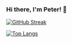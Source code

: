### Hi there, I'm Peter! 👋

[![GitHub Streak](https://streak-stats.demolab.com/?user=petrsima&theme=icegray)](https://git.io/streak-stats)

[![Top Langs](https://github-readme-stats.vercel.app/api/top-langs/?username=petrsima&layout=compact)](https://github.com/petrsima/github-readme-stats)
